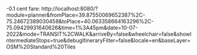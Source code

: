 -0.1 cent fare: http://localhost:8080/?module=planner&fromPlace=39.87550069652387%2C-75.24672389030458&toPlace=40.063358664163296%2C-75.09429931640626&time=1%3A45pm&date=10-07-2022&mode=TRANSIT%2CWALK&arriveBy=false&wheelchair=false&showIntermediateStops=true&debugItineraryFilter=false&locale=en&baseLayer=OSM%20Standard%20Tiles
